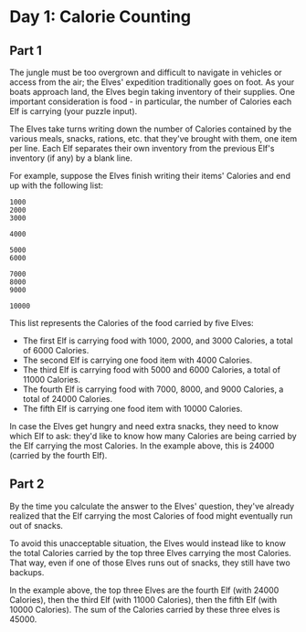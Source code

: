 # Day 1: Calorie Counting

## Part 1

The jungle must be too overgrown and difficult to navigate in vehicles or
access from the air; the Elves' expedition traditionally goes on foot. As your
boats approach land, the Elves begin taking inventory of their supplies. One
important consideration is food - in particular, the number of Calories each
Elf is carrying (your puzzle input).

The Elves take turns writing down the number of Calories contained by the
various meals, snacks, rations, etc. that they've brought with them, one item
per line. Each Elf separates their own inventory from the previous Elf's
inventory (if any) by a blank line.

For example, suppose the Elves finish writing their items' Calories and end up
with the following list:
```
1000
2000
3000

4000

5000
6000

7000
8000
9000

10000
```

This list represents the Calories of the food carried by five Elves:
- The first Elf is carrying food with 1000, 2000, and 3000 Calories, a total
  of 6000 Calories.
- The second Elf is carrying one food item with 4000 Calories.
- The third Elf is carrying food with 5000 and 6000 Calories, a total of 11000
  Calories.
- The fourth Elf is carrying food with 7000, 8000, and 9000 Calories, a total
  of 24000 Calories.
- The fifth Elf is carrying one food item with 10000 Calories.

In case the Elves get hungry and need extra snacks, they need to know which
Elf to ask: they'd like to know how many Calories are being carried by the Elf
carrying the most Calories. In the example above, this is 24000 (carried by
the fourth Elf).

## Part 2

By the time you calculate the answer to the Elves' question, they've already
realized that the Elf carrying the most Calories of food might eventually run
out of snacks.

To avoid this unacceptable situation, the Elves would instead like to know the
total Calories carried by the top three Elves carrying the most Calories. That
way, even if one of those Elves runs out of snacks, they still have two
backups.

In the example above, the top three Elves are the fourth Elf (with 24000
Calories), then the third Elf (with 11000 Calories), then the fifth Elf (with
10000 Calories). The sum of the Calories carried by these three elves is
45000.